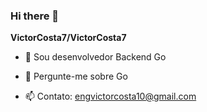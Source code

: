 ### Hi there 👋

**VictorCosta7/VictorCosta7** 


- 🔭 Sou desenvolvedor Backend Go

- 💬 Pergunte-me sobre Go
- 📫 Contato: engvictorcosta10@gmail.com 
